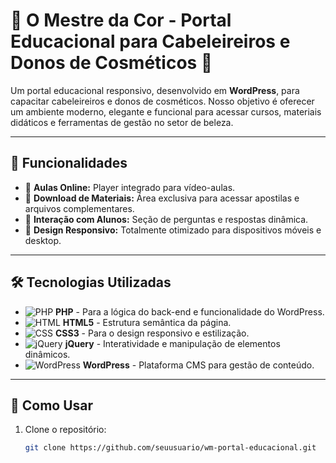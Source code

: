 # 🌟 O Mestre da Cor - Portal Educacional para Cabeleireiros e Donos de Cosméticos 🌟

Um portal educacional responsivo, desenvolvido em **WordPress**, para capacitar cabeleireiros e donos de cosméticos. Nosso objetivo é oferecer um ambiente moderno, elegante e funcional para acessar cursos, materiais didáticos e ferramentas de gestão no setor de beleza.

---

## 🚀 **Funcionalidades**
- 🎥 **Aulas Online:** Player integrado para vídeo-aulas.
- 📂 **Download de Materiais:** Área exclusiva para acessar apostilas e arquivos complementares.
- 💬 **Interação com Alunos:** Seção de perguntas e respostas dinâmica.
- 📱 **Design Responsivo:** Totalmente otimizado para dispositivos móveis e desktop.

---

## 🛠️ **Tecnologias Utilizadas**
- ![PHP](https://img.shields.io/badge/-PHP-777BB4?logo=php&logoColor=white) **PHP** - Para a lógica do back-end e funcionalidade do WordPress.
- ![HTML](https://img.shields.io/badge/-HTML5-E34F26?logo=html5&logoColor=white) **HTML5** - Estrutura semântica da página.
- ![CSS](https://img.shields.io/badge/-CSS3-1572B6?logo=css3&logoColor=white) **CSS3** - Para o design responsivo e estilização.
- ![jQuery](https://img.shields.io/badge/-jQuery-0769AD?logo=jquery&logoColor=white) **jQuery** - Interatividade e manipulação de elementos dinâmicos.
- ![WordPress](https://img.shields.io/badge/-WordPress-21759B?logo=wordpress&logoColor=white) **WordPress** - Plataforma CMS para gestão de conteúdo.

---

## 📖 **Como Usar**
1. Clone o repositório:
   ```bash
   git clone https://github.com/seuusuario/wm-portal-educacional.git
